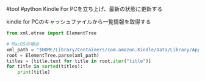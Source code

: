 #tool #python 
Kindle For PCを立ち上げ、最新の状態に更新する

kindle for PCのキャッシュファイルから一覧情報を取得する

```py
from xml.etree import ElementTree

# MacOSの場合
xml_path = "$HOME/Library/Containers/com.amazon.Kindle/Data/Library/Application Support/Kindle/Cache/KindleSyncMetadataCache.xml"
root = ElementTree.parse(xml_path)
titles = [title.text for title in root.iter("title")]
for title in sorted(titles):
    print(title)
```
